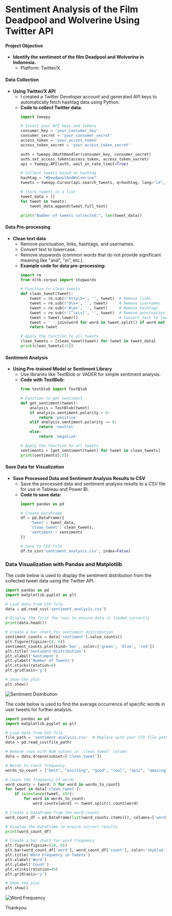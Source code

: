 # Sentiment Analysis of the Film Deadpool and Wolverine Using Twitter API

#### Project Objective
- **Identify the sentiment of the film Deadpool and Wolverine in Indonesia.**
  - Platform: Twitter/X.

#### Data Collection
- **Using Twitter/X API**
  - I created a Twitter Developer account and generated API keys to automatically fetch hashtag data using Python.
  - **Code to collect Twitter data:**
    ```python
    import tweepy

    # Insert your API keys and tokens
    consumer_key = 'your_consumer_key'
    consumer_secret = 'your_consumer_secret'
    access_token = 'your_access_token'
    access_token_secret = 'your_access_token_secret'

    auth = tweepy.OAuthHandler(consumer_key, consumer_secret)
    auth.set_access_token(access_token, access_token_secret)
    api = tweepy.API(auth, wait_on_rate_limit=True)

    # Collect tweets based on hashtag
    hashtag = "#DeadpoolAndWolverine"
    tweets = tweepy.Cursor(api.search_tweets, q=hashtag, lang="id", tweet_mode='extended').items(1000)

    # Store tweets in a list
    tweet_data = []
    for tweet in tweets:
        tweet_data.append(tweet.full_text)

    print("Number of tweets collected:", len(tweet_data))
    ```

#### Data Pre-processing
- **Clean text data**
  - Remove punctuation, links, hashtags, and usernames.
  - Convert text to lowercase.
  - Remove stopwords (common words that do not provide significant meaning like "and", "in", etc.).
  - **Example code for data pre-processing:**
    ```python
    import re
    from nltk.corpus import stopwords

    # Function to clean tweets
    def clean_tweet(tweet):
        tweet = re.sub(r'http\S+', '', tweet)  # Remove links
        tweet = re.sub(r'@\w+', '', tweet)     # Remove usernames
        tweet = re.sub(r'#\w+', '', tweet)     # Remove hashtags
        tweet = re.sub(r'[^\w\s]', '', tweet)  # Remove punctuation
        tweet = tweet.lower()                  # Convert text to lowercase
        tweet = ' '.join(word for word in tweet.split() if word not in stopwords.words('indonesian'))
        return tweet

    # Apply the function to all tweets
    clean_tweets = [clean_tweet(tweet) for tweet in tweet_data]
    print(clean_tweets[:5])
    ```

#### Sentiment Analysis
- **Using Pre-trained Model or Sentiment Library**
  - Use libraries like TextBlob or VADER for simple sentiment analysis.
  - **Code with TextBlob:**
    ```python
    from textblob import TextBlob

    # Function to get sentiment
    def get_sentiment(tweet):
        analysis = TextBlob(tweet)
        if analysis.sentiment.polarity > 0:
            return 'positive'
        elif analysis.sentiment.polarity == 0:
            return 'neutral'
        else:
            return 'negative'

    # Apply the function to all tweets
    sentiments = [get_sentiment(tweet) for tweet in clean_tweets]
    print(sentiments[:5])
    ```

#### Save Data for Visualization
- **Save Processed Data and Sentiment Analysis Results to CSV**
  - Save the processed data and sentiment analysis results to a CSV file for use in Tableau and Power BI.
  - **Code to save data:**
    ```python
    import pandas as pd

    # Create DataFrame
    df = pd.DataFrame({
        'tweet': tweet_data,
        'clean_tweet': clean_tweets,
        'sentiment': sentiments
    })

    # Save to CSV file
    df.to_csv('sentiment_analysis.csv', index=False)
    ```

### Data Visualization with Pandas and Matplotlib

The code below is used to display the sentiment distribution from the collected tweet data using the Twitter API.

```python
import pandas as pd
import matplotlib.pyplot as plt

# Load data from CSV file
data = pd.read_csv('sentiment_analysis.csv')

# Display the first few rows to ensure data is loaded correctly
print(data.head())

# Create a bar chart for sentiment distribution
sentiment_counts = data['sentiment'].value_counts()
plt.figure(figsize=(8, 6))
sentiment_counts.plot(kind='bar', color=['green', 'blue', 'red'])
plt.title('Sentiment Distribution')
plt.xlabel('Sentiment')
plt.ylabel('Number of Tweets')
plt.xticks(rotation=0)
plt.grid(axis='y')

# Show the plot
plt.show()
```

![Sentiment Distribution](https://github.com/byf1sh/Data-Analysis-Project/blob/main/Sentiment%20Analysis%20Of%20the%20Film%20Deadpool%20And%20Wolverine/Assets/Positive-Negative-Sentiment.png?raw=true)

The code below is used to find the average occurrence of specific words in user tweets for further analysis.

```python
import pandas as pd
import matplotlib.pyplot as plt

# Load data from CSV file
file_path = 'sentiment_analysis.csv'  # Replace with your CSV file path
data = pd.read_csv(file_path)

# Remove rows with NaN values in 'clean_tweet' column
data = data.dropna(subset=['clean_tweet'])

# Words to count frequency
words_to_count = ["best", "exciting", "good", "cool", "epic", "amazing"]

# Count the frequency of words
word_counts = {word: 0 for word in words_to_count}
for tweet in data['clean_tweet']:
    if isinstance(tweet, str):
        for word in words_to_count:
            word_counts[word] += tweet.split().count(word)

# Create a DataFrame from the word counts
word_count_df = pd.DataFrame(list(word_counts.items()), columns=['word', 'count'])

# Display the DataFrame to ensure correct results
print(word_count_df)

# Create a bar chart for word frequency
plt.figure(figsize=(10, 6))
plt.bar(word_count_df['word'], word_count_df['count'], color='skyblue')
plt.title('Word Frequency in Tweets')
plt.xlabel('Word')
plt.ylabel('Count')
plt.xticks(rotation=45)
plt.grid(axis='y')

# Show the plot
plt.show()
```

![Word Frequency](https://github.com/byf1sh/Data-Analysis-Project/blob/main/Sentiment%20Analysis%20Of%20the%20Film%20Deadpool%20And%20Wolverine/Assets/word%20count.png?raw=true)

Thankyou.
